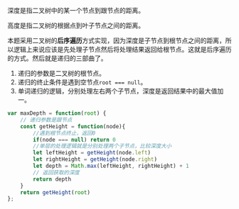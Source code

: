 深度是指二叉树中的某一个节点到跟节点的距离。

高度是指二叉树的根据点到叶子节点之间的距离。

本题采用二叉树的**后序遍历**方式实现，因为深度是子节点到根节点之间的距离，所以逻辑上来说应该是先处理子节点然后将处理结果返回给根节点。这就是后序遍历的方式。然后就是递归的三部曲了。

1. 递归的参数是二叉树的根节点。
2. 递归的终止条件是遇到空节点`root === null`。
3. 单词递归的逻辑，分别处理左右两个子节点，深度是返回结果中的最大值加一。

```javascript
var maxDepth = function(root) {
    // 递归参数是跟节点
    const getHeight = function(node){
        //遇到根节点终止，返回0
        if(node === null) return 0
        //单层的处理逻辑就是分别处理两个子节点，比较深度大小
        let leftHeight = getHeight(node.left)
        let rightHeight = getHeight(node.right)
        let depth = Math.max(leftHeight, rightHeight) + 1
        // 返回获取的深度
        return depth
    }
    return getHeight(root)
};
```